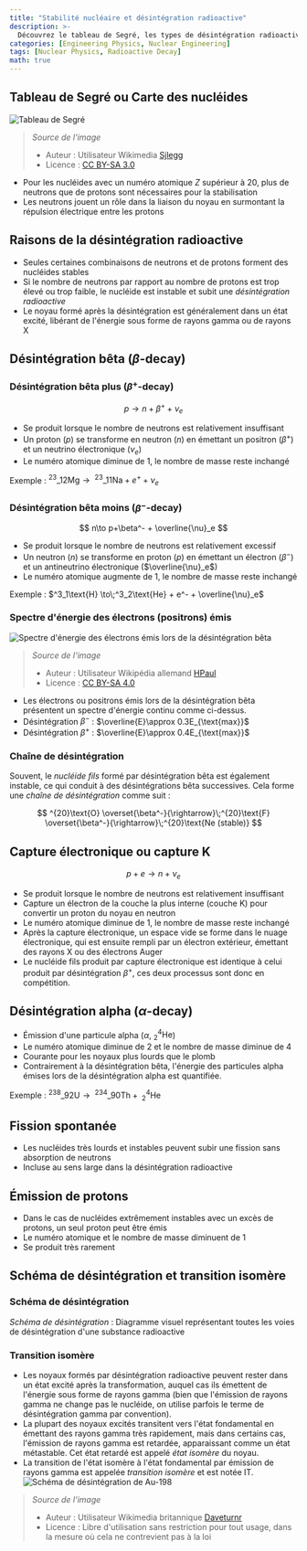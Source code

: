 ```yaml
---
title: "Stabilité nucléaire et désintégration radioactive"
description: >-
  Découvrez le tableau de Segré, les types de désintégration radioactive et la transition isomère.
categories: [Engineering Physics, Nuclear Engineering]
tags: [Nuclear Physics, Radioactive Decay]
math: true
---
```


## Tableau de Segré ou Carte des nucléides
![Tableau de Segré](https://upload.wikimedia.org/wikipedia/commons/c/c4/Table_isotopes_en.svg)
> *Source de l'image*
> - Auteur : Utilisateur Wikimedia [Sjlegg](https://commons.wikimedia.org/wiki/User:Sjlegg)
> - Licence : [CC BY-SA 3.0](https://creativecommons.org/licenses/by-sa/3.0/deed.en)

- Pour les nucléides avec un numéro atomique $Z$ supérieur à 20, plus de neutrons que de protons sont nécessaires pour la stabilisation
- Les neutrons jouent un rôle dans la liaison du noyau en surmontant la répulsion électrique entre les protons

## Raisons de la désintégration radioactive
- Seules certaines combinaisons de neutrons et de protons forment des nucléides stables
- Si le nombre de neutrons par rapport au nombre de protons est trop élevé ou trop faible, le nucléide est instable et subit une *désintégration radioactive*
- Le noyau formé après la désintégration est généralement dans un état excité, libérant de l'énergie sous forme de rayons gamma ou de rayons X

## Désintégration bêta ($\beta$-decay)
### Désintégration bêta plus ($\beta^+$-decay)

 $$p \to n+\beta^+ +\nu_e$$
 
- Se produit lorsque le nombre de neutrons est relativement insuffisant
- Un proton ($p$) se transforme en neutron ($n$) en émettant un positron ($\beta^+$) et un neutrino électronique ($\nu_e$)
- Le numéro atomique diminue de 1, le nombre de masse reste inchangé

Exemple : $^{23}\_{12}\text{Mg} \to\;^{23}\_{11}\text{Na} + e^+ + \nu_e$

### Désintégration bêta moins ($\beta^-$-decay)

$$ n\to p+\beta^- + \overline{\nu}_e $$

- Se produit lorsque le nombre de neutrons est relativement excessif
- Un neutron ($n$) se transforme en proton ($p$) en émettant un électron ($\beta^-$) et un antineutrino électronique ($\overline{\nu}_e$)
- Le numéro atomique augmente de 1, le nombre de masse reste inchangé

Exemple : $^3_1\text{H} \to\;^3_2\text{He} + e^- + \overline{\nu}_e$

### Spectre d'énergie des électrons (positrons) émis
![Spectre d'énergie des électrons émis lors de la désintégration bêta](https://upload.wikimedia.org/wikipedia/commons/e/e6/Beta_spectrum_of_RaE.jpg)
> *Source de l'image*
> - Auteur : Utilisateur Wikipédia allemand [HPaul](https://de.wikipedia.org/wiki/Benutzer:HPaul)
> - Licence : [CC BY-SA 4.0](https://creativecommons.org/licenses/by-sa/4.0/deed.en)

- Les électrons ou positrons émis lors de la désintégration bêta présentent un spectre d'énergie continu comme ci-dessus.
- Désintégration $\beta^-$ : $\overline{E}\approx 0.3E_{\text{max}}$
- Désintégration $\beta^+$ : $\overline{E}\approx 0.4E_{\text{max}}$

### Chaîne de désintégration
Souvent, le *nucléide fils* formé par désintégration bêta est également instable, ce qui conduit à des désintégrations bêta successives. Cela forme une *chaîne de désintégration* comme suit :

$$ ^{20}\text{O} \overset{\beta^-}{\rightarrow}\;^{20}\text{F} \overset{\beta^-}{\rightarrow}\;^{20}\text{Ne (stable)} $$ 

## Capture électronique ou capture K

$$ p + e \to n + \nu_e $$

- Se produit lorsque le nombre de neutrons est relativement insuffisant
- Capture un électron de la couche la plus interne (couche K) pour convertir un proton du noyau en neutron
- Le numéro atomique diminue de 1, le nombre de masse reste inchangé
- Après la capture électronique, un espace vide se forme dans le nuage électronique, qui est ensuite rempli par un électron extérieur, émettant des rayons X ou des électrons Auger
- Le nucléide fils produit par capture électronique est identique à celui produit par désintégration $\beta^+$, ces deux processus sont donc en compétition.

## Désintégration alpha ($\alpha$-decay)
- Émission d'une particule alpha ($\alpha$, $^4_2\text{He}$)
- Le numéro atomique diminue de 2 et le nombre de masse diminue de 4
- Courante pour les noyaux plus lourds que le plomb
- Contrairement à la désintégration bêta, l'énergie des particules alpha émises lors de la désintégration alpha est quantifiée.

Exemple : $^{238}\_{92}\text{U} \to\;^{234}\_{90}\text{Th} +\; ^4_2\text{He}$

## Fission spontanée
- Les nucléides très lourds et instables peuvent subir une fission sans absorption de neutrons
- Incluse au sens large dans la désintégration radioactive

## Émission de protons
- Dans le cas de nucléides extrêmement instables avec un excès de protons, un seul proton peut être émis
- Le numéro atomique et le nombre de masse diminuent de 1
- Se produit très rarement

## Schéma de désintégration et transition isomère
### Schéma de désintégration
*Schéma de désintégration* : Diagramme visuel représentant toutes les voies de désintégration d'une substance radioactive

### Transition isomère
- Les noyaux formés par désintégration radioactive peuvent rester dans un état excité après la transformation, auquel cas ils émettent de l'énergie sous forme de rayons gamma (bien que l'émission de rayons gamma ne change pas le nucléide, on utilise parfois le terme de désintégration gamma par convention).
- La plupart des noyaux excités transitent vers l'état fondamental en émettant des rayons gamma très rapidement, mais dans certains cas, l'émission de rayons gamma est retardée, apparaissant comme un état métastable. Cet état retardé est appelé *état isomère* du noyau.
- La transition de l'état isomère à l'état fondamental par émission de rayons gamma est appelée *transition isomère* et est notée IT.
![Schéma de désintégration de Au-198](https://upload.wikimedia.org/wikipedia/commons/0/04/Au-198_Decay_Scheme.svg)
> *Source de l'image*
> - Auteur : Utilisateur Wikimedia britannique [Daveturnr](https://commons.wikimedia.org/wiki/User:Daveturnr)
> - Licence : Libre d'utilisation sans restriction pour tout usage, dans la mesure où cela ne contrevient pas à la loi
